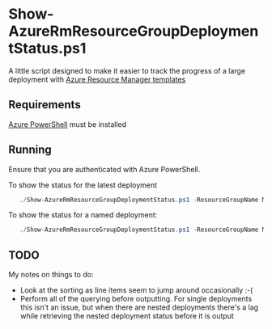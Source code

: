# Show-AzureRmResourceGroupDeploymentStatus.ps1

A little script designed to make it easier to track the progress of a large deployment with [Azure Resource Manager templates](https://docs.microsoft.com/en-us/azure/azure-resource-manager/resource-group-overview#template-deployment)


## Requirements
[Azure PowerShell](https://docs.microsoft.com/en-us/powershell/azure/overview) must be installed


 ## Running 
 
 Ensure that you are authenticated with Azure PowerShell.

 To show the status for the latest deployment
 ```powershell
    ./Show-AzureRmResourceGroupDeploymentStatus.ps1 -ResourceGroupName MyResourceGroup
 ```

  To show the status for a named deployment:
 ```powershell
    ./Show-AzureRmResourceGroupDeploymentStatus.ps1 -ResourceGroupName MyResourceGroup -DeploymentName MyDeployment
 ```

## TODO

My notes on things to do:

 * Look at the sorting as line items seem to jump around occasionally :-(
 * Perform all of the querying before outputting. For single deployments this isn't an issue, but when there are nested deployments there's a lag while retrieving the nested deployment status before it is output



